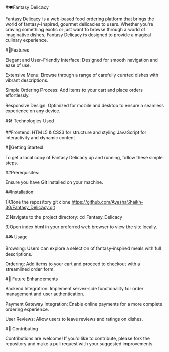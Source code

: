 #🍽️Fantasy Delicacy

Fantasy Delicacy is a web-based food ordering platform that brings the world of fantasy-inspired, gourmet delicacies to users.
Whether you're craving something exotic or just want to browse through a world of imaginative dishes, Fantasy Delicacy is designed to provide a magical culinary experience.

#🌟Features

Elegant and User-Friendly Interface: Designed for smooth navigation and ease of use.

Extensive Menu: Browse through a range of carefully curated dishes with vibrant descriptions.

Simple Ordering Process: Add items to your cart and place orders effortlessly.

Responsive Design: Optimized for mobile and desktop to ensure a seamless experience on any device.

#🛠️ Technologies Used

##Frontend:
HTML5 & CSS3 for structure and styling
JavaScript for interactivity and dynamic content

#🚀Getting Started

To get a local copy of Fantasy Delicacy up and running, follow these simple steps.

##Prerequisites:

Ensure you have Git installed on your machine.

##Installation:

1)Clone the repository
git clone https://github.com/AyeshaShaikh-30/Fantasy_Delicacy.git

2)Navigate to the project directory:
cd Fantasy_Delicacy

3)Open index.html in your preferred web browser to view the site locally.

#🎮 Usage

Browsing: Users can explore a selection of fantasy-inspired meals with full descriptions.

Ordering: Add items to your cart and proceed to checkout with a streamlined order form.

#🚧 Future Enhancements

Backend Integration: Implement server-side functionality for order management and user authentication.

Payment Gateway Integration: Enable online payments for a more complete ordering experience.

User Reviews: Allow users to leave reviews and ratings on dishes.

#🤝 Contributing

Contributions are welcome! If you'd like to contribute, please fork the repository and make a pull request with your suggested improvements.


